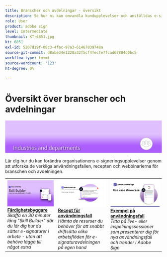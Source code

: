 ```yaml
---
title: Branscher och avdelningar - översikt
description: Se hur ni kan omvandla kundupplevelser och anställdas e-signeringsupplevelser med hjälp av de verkliga användningsfallen, recepten och webbinarierna från branschen och avdelningen
role: User
product: adobe sign
level: Intermediate
thumbnail: KT-6851.jpg
kt: 6851
exl-id: 5207d19f-08c3-4fac-97a3-61467839748a
source-git-commit: d8abe34e1228a32f5cf4fecfe7fcad67884d0bc5
workflow-type: tm+mt
source-wordcount: '123'
ht-degree: 0%

---
```


# Översikt över branscher och avdelningar

![Adobe Sign-branschbild](../assets/Hero-Industry.png)

Lär dig hur du kan förändra organisationens e-signeringsupplevelser genom att utforska de verkliga användningsfallen, recepten och webbinarierna för branschen och avdelningen.

<table style="table-layout:fixed">
<tr>
  <td>
    <a href="innovation-series.md">
      <img alt="Färdighetsbyggare" src="../assets/SB_1280.jpg" />
    </a>
    <div>
    <a href="innovation-series.md"><strong>Färdighetsbyggare</strong></a>
    </div>
    <em>Skaffa en 30 minuter lång "Skill Builder" där du lär dig hur du sätter e-signaturer i arbete - utan att behöva lägga till något extra</em>
    <br>
  </td>
  <td>
    <a href="recipes.md">
      <img alt="Recept för användningsfall" src="../assets/Expand_RecipeR.png" />
    </a>
    <div>
    <a href="recipes.md"><strong>Recept för användningsfall</strong></a>
    </div>
    <em>Hämta de resurser du behöver för att snabbt driftsätta olika arbetsflöden för e-signaturavdelningen på egen hand</em>
    <br>
  </td>
  <td>
    <a href="use-case-showcase.md">
      <img alt="Exempel på användningsfall" src="../assets/UseCaseShowcaseR.png" />
    </a>
    <div>
    <a href="use-case-showcase.md"><strong>Exempel på användningsfall</strong></a>
    </div>
    <em>Titta på live- eller inspelningssessioner som presenterar dig för nya användningsfall och trender i Adobe Sign</em>
    <br>
  </td>
</tr>
</table>

